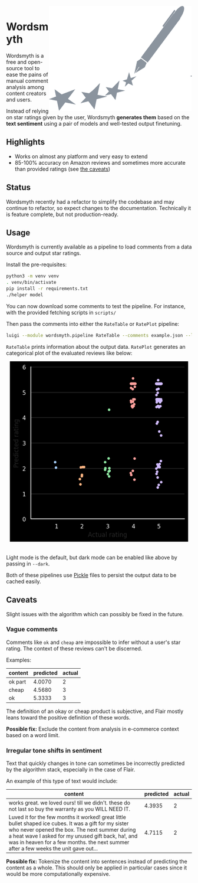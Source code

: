 <picture>
<source media="(prefers-color-scheme: dark)" srcset="./media/logo_dark.svg" width=130 align=right />
<img alt="The Wordsmyth logo" src="./media/logo.svg" align="right">
</picture>

# Wordsmyth

Wordsmyth is a free and open-source tool to ease the pains of manual comment analysis among content creators and users.

Instead of relying on star ratings given by the user, Wordsmyth **generates them** based on the **text sentiment** using a pair of models and well-tested output finetuning.

## Highlights

- Works on almost any platform and very easy to extend
- 85-100% accuracy on Amazon reviews and sometimes more accurate than provided ratings (see [the caveats](#caveats))

## Status

Wordsmyth recently had a refactor to simplify the codebase and may continue to refactor, so expect changes to the documentation. Technically it is feature complete, but not production-ready.

## Usage

Wordsmyth is currently available as a pipeline to load comments from a data source and output star ratings.

Install the pre-requisites:

```bash
python3 -m venv venv
. venv/bin/activate
pip install -r requirements.txt
./helper model
```

You can now download some comments to test the pipeline. For instance, with the provided fetching scripts in `scripts/`

Then pass the comments into either the `RateTable` or `RatePlot` pipeline:

```bash
luigi --module wordsmyth.pipeline RateTable --comments example.json --local-scheduler
```

`RateTable` prints information about the output data. `RatePlot` generates an categorical plot of the evaluated reviews like below:

<div align=center>
    <img src="./media/catplot.png" alt="Review plot">
</div><br>

Light mode is the default, but dark mode can be enabled like above by passing in `--dark`.

Both of these pipelines use [Pickle](https://docs.python.org/3/library/pickle.html) files to persist the output data to be cached easily.

## Caveats

Slight issues with the algorithm which can possibly be fixed in the future.

### Vague comments

Comments like `ok` and `cheap` are impossible to infer without a user's star rating. The context of these reviews can't be discerned.

Examples:

| content       | predicted     | actual |
| ------------- | ------------- | ------ |
| ok part       | 4.0070        | 2      |
| cheap         | 4.5680        | 3      |
| ok            | 5.3333        | 3      |

The definition of an okay or cheap product is subjective, and Flair mostly leans toward the positive definition of these words.

**Possible fix:** Exclude the content from analysis in e-commerce context based on a word limit.

### Irregular tone shifts in sentiment

Text that quickly changes in tone can sometimes be incorrectly predicted by the algorithm stack, especially in the case of Flair.

An example of this type of text would include:

| content       | predicted     | actual |
| ------------- | ------------- | ------ |
| works great. we loved ours! till we didn't. these do not last so buy the warranty as you WILL NEED IT. | 4.3935 | 2
| Luved it for the few months it worked! great little bullet shaped ice cubes. It was a gift for my sister who never opened the box. The next summer during a heat wave I asked for my unused gift back, ha!, and was in heaven for a few months. the next summer after a few weeks the unit gave out... | 4.7115 | 2 |

**Possible fix:** Tokenize the content into sentences instead of predicting the content as a whole. This should only be applied in particular cases since it would be more computationally expensive.
